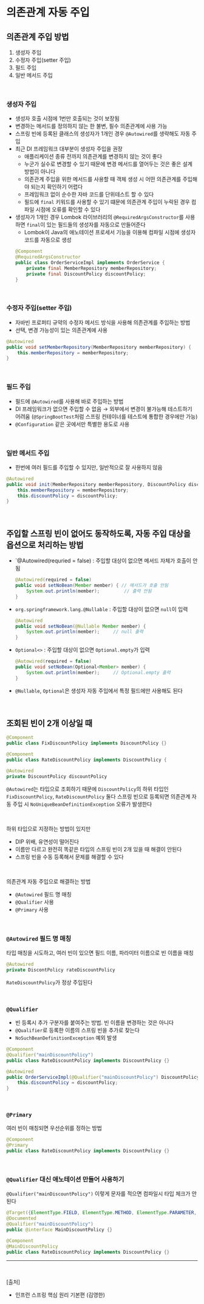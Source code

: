 # 의존관계 자동 주입

## 의존관계 주입 방법

1. 생성자 주입
2. 수정자 주입(setter 주입)
3. 필드 주입
4. 일반 메서드 주입

<br/>

### 생성자 주입

- 생성자 호출 시점에 1번만 호출되는 것이 보장됨
- 변경하는 메서드를 정의하지 않는 한 불변, 필수 의존관계에 사용 가능
- 스프링 빈에 등록된 클래스의 생성자가 1개인 경우 `@Autowired`를 생략해도 자동 주입
- 최근 DI 프레임워크 대부분이 생성자 주입을 권장
  - 애플리케이션 종류 전까지 의존관계를 변경하지 않는 것이 좋다
  - 누군가 실수로 변경할 수 있기 때문에 변경 메서드를 열어두는 것은 좋은 설계 방법이 아니다
  - 의존관계 주입을 위한 메서드를 사용할 때 객체 생성 시 어떤 의존관계를 주입해야 되는지 확인하기 어렵다
  - 프레임워크 없이 순수한 자바 코드를 단위테스트 할 수 있다
  - 필드에 `final` 키워드를 사용할 수 있기 떄문에 의존관계 주입이 누락된 경우 컴파일 시점에 오류를 확인할 수 있다
- 생성자가 1개인 경우 Lombok 라이브러리의 `@RequiredArgsConstructor`를 사용하면 `final`이 있는 필드들의 생성자를 자동으로 만들어준다
  - Lombok이 Java의 애노테이션 프로세서 기능을 이용해 컴파일 시점에 생성자 코드를 자동으로 생성
  ```java
  @Component
  @RequiredArgsConstructor
  public class OrderServiceImpl implements OrderService {
      private final MemberRepository memberRepository;
      private final DiscountPolicy discountPolicy;
  }
  ```

<br/>

### 수정자 주입(setter 주입)

- 자바빈 프로퍼티 규약의 수정자 메서드 방식을 사용해 의존관계를 주입하는 방법
- 선택, 변경 가능성이 있는 의존관계에 사용

```java
@Autowired
public void setMemberRepository(MemberRepository memberRepository) {
    this.memberRepository = memberRepository;
}
```

<br/>

### 필드 주입

- 필드에 `@Autowired`를 사용해 바로 주입하는 방법
- DI 프레임워크가 없으면 주입할 수 없음 → 외부에서 변경이 불가능해 테스트하기 어려움 (`@SpringBootTest`처럼 스프링 컨테이너를 테스트에 통합한 경우에만 가능)
- `@Configuration` 같은 곳에서만 특별한 용도로 사용

<br/>

### 일반 메서드 주입

- 한번에 여러 필드를 주입할 수 있지만, 일반적으로 잘 사용하지 않음

```java
@Autowired
public void init(MemberRepository memberRepository, DiscountPolicy discountPolicy) {
    this.memberRepository = memberRepository;
    this.discountPolicy = discountPolicy;
}
```

<br/>

## 주입할 스프링 빈이 없어도 동작하도록, 자동 주입 대상을 옵션으로 처리하는 방법

- `@Autowired(requried = false) : 주입할 대상이 없으면 메서드 자체가 호출이 안됨
  ```java
  @Autowired(required = false)
  public void setNoBean(Member member) { // 메서드가 호출 안됨
      System.out.println(member);         // 출력 안됨
  }
  ```
- `org.springframework.lang.@Nullable` : 주입할 대상이 없으면 `null`이 입력
  ```java
  @Autowired
  public void setNoBean(@Nullable Member member) {
      System.out.println(member);     // null 출력
  }
  ```
- `Optional<>` : 주입할 대상이 없으면 `Optional.empty`가 입력
  ```java
  @Autowired(required = false)
  public void setNoBean(Optional<Member> member) {
      System.out.println(member);     // Optional.empty 출력
  }
  ```
- `@Nullable`, `Optional`은 생성자 자동 주입에서 특정 필드에만 사용해도 된다

<br/>

## 조회된 빈이 2개 이상일 때

```java
@Component
public class FixDiscountPolicy implements DiscountPolicy {}
```

```java
@Component
public class RateDiscountPolicy implements DiscountPolicy {
```

```java
@Autowired
private DiscountPolicy discountPolicy
```

`@Autowired`는 타입으로 조회하기 때문에 `DiscountPolicy`의 하위 타입인 `FixDiscountPolicy`, `RateDiscountPolicy` 둘다 스프링 빈으로 등록되면 의존관계 자동 주입 시 `NoUniqueBeanDefinitionException` 오류가 발생한다

<br/>

하위 타입으로 지정하는 방법이 있지만

- DIP 위배, 유연성이 떨어진다
- 이름만 다르고 완전히 똑같은 타입의 스프링 빈이 2개 있을 때 해결이 안된다
- 스프링 빈을 수동 등록해서 문제를 해결할 수 있다

<br/>

의존관계 자동 주입으로 해결하는 방법

- `@Autowired` 필드 명 매칭
- `@Qualifier` 사용
- `@Primary` 사용

<br/>

### `@Autowired` 필드 명 매칭

타입 매칭을 시도하고, 여러 빈이 있으면 필드 이름, 파라미터 이름으로 빈 이름을 매칭

```java
@Autowired
private DiscontPolicy rateDiscountPolicy
```

`RateDiscountPolicy`가 정상 주입된다

<br/>

### `@Qualifier`

- 빈 등록시 추가 구분자를 붙여주는 방법. 빈 이름을 변경하는 것은 아니다
- `@Qualifier`로 등록한 이름의 스프링 빈을 추가로 찾는다
- `NoSuchBeanDefinitionException` 예외 발생

```java
@Component
@Qualifier("mainDiscountPolicy")
public class RateDiscountPolicy implements DiscountPolicy {}
```

```java
@Autowired
public OrderServiceImpl(@Qualifier("mainDiscountPolicy") DiscountPolicy discountPolicy) {
    this.discountPolicy = discountPolicy;
}
```

<br/>

### `@Primary`

여러 빈이 매칭되면 우선순위를 정하는 방법

```java
@Component
@Primary
public class RateDiscountPolicy implements DiscountPolicy {}
```

<br/>

### `@Qualifier` 대신 애노테이션 만들어 사용하기

`@Qualifier("mainDiscountPolicy")` 이렇게 문자를 적으면 컴파일시 타입 체크가 안된다

```java
@Target({ElementType.FIELD, ElementType.METHOD, ElementType.PARAMETER, ElementType.TYPE, ElementType.ANNOTATION_TYPE}) @Retention(RetentionPolicy.RUNTIME)
@Documented
@Qualifier("mainDiscountPolicy")
public @interface MainDiscountPolicy {}
```

```java
@Component
@MainDiscountPolicy
public class RateDiscountPolicy implements DiscountPolicy {}
```

---

<br/>

[출처]

- 인프런 스프링 핵심 원리 기본편 (김영한)
